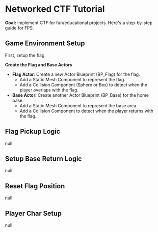# Networked CTF Tutorial

**Goal:** implement CTF for fun/educational projects. Here's a step-by-step guide for FPS.

## Game Environment Setup

First, setup the flag.

**Create the Flag and Base Actors**

* **Flag Actor**: Create a new Actor Blueprint (BP\_Flag) for the flag.
  * Add a Static Mesh Component to represent the flag.
  * Add a Collision Component (Sphere or Box) to detect when the player overlaps with the flag.
* **Base Actor**: Create another Actor Blueprint (BP\_Base) for the home base.
  * Add a Static Mesh Component to represent the base area.
  * Add a Collision Component to detect when the player returns with the flag.

## Flag Pickup Logic

null

## Setup Base Return Logic

null

## Reset Flag Position

null

## Player Char Setup

null



